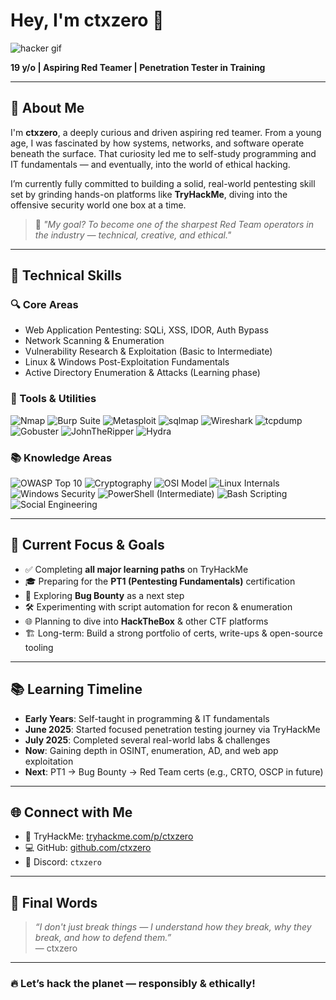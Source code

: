 # Hey, I'm ctxzero 👋

![hacker gif](https://media3.giphy.com/media/v1.Y2lkPTc5MGI3NjExMnM1aTVlaHY0a2tvZnl5OWdzam1mbzR4Z2FyOGw4YWg2Z3UxN2tkOCZlcD12MV9pbnRlcm5hbF9naWZfYnlfaWQmY3Q9Zw/kanka5wfr3BxGpLRQu/giphy.gif)

**19 y/o | Aspiring Red Teamer | Penetration Tester in Training**

---

## 🚀 About Me

I'm **ctxzero**, a deeply curious and driven aspiring red teamer. From a young age, I was fascinated by how systems, networks, and software operate beneath the surface. That curiosity led me to self-study programming and IT fundamentals — and eventually, into the world of ethical hacking.

I’m currently fully committed to building a solid, real-world pentesting skill set by grinding hands-on platforms like **TryHackMe**, diving into the offensive security world one box at a time.

> 🧠 *"My goal? To become one of the sharpest Red Team operators in the industry — technical, creative, and ethical."*

---

## 🧠 Technical Skills

### 🔍 Core Areas

- Web Application Pentesting: SQLi, XSS, IDOR, Auth Bypass
- Network Scanning & Enumeration
- Vulnerability Research & Exploitation (Basic to Intermediate)
- Linux & Windows Post-Exploitation Fundamentals
- Active Directory Enumeration & Attacks (Learning phase)

### 🧰 Tools & Utilities

![Nmap](https://img.shields.io/badge/Nmap-2F5D62?style=for-the-badge)
![Burp Suite](https://img.shields.io/badge/Burp_Suite-FF6B6B?style=for-the-badge)
![Metasploit](https://img.shields.io/badge/Metasploit-3C096C?style=for-the-badge)
![sqlmap](https://img.shields.io/badge/sqlmap-7B2CBF?style=for-the-badge)
![Wireshark](https://img.shields.io/badge/Wireshark-0078D7?style=for-the-badge)
![tcpdump](https://img.shields.io/badge/tcpdump-2C6E49?style=for-the-badge)
![Gobuster](https://img.shields.io/badge/Gobuster-006D77?style=for-the-badge)
![JohnTheRipper](https://img.shields.io/badge/John_The_Ripper-D72638?style=for-the-badge)
![Hydra](https://img.shields.io/badge/Hydra-4A4E69?style=for-the-badge)

### 📚 Knowledge Areas

![OWASP Top 10](https://img.shields.io/badge/OWASP_Top_10-FFC300?style=for-the-badge)
![Cryptography](https://img.shields.io/badge/Cryptography-5F0F40?style=for-the-badge)
![OSI Model](https://img.shields.io/badge/Networking_&_OSI_Layers-1982C4?style=for-the-badge)
![Linux Internals](https://img.shields.io/badge/Linux_Internals-14213D?style=for-the-badge)
![Windows Security](https://img.shields.io/badge/Windows_Security-0078D6?style=for-the-badge)
![PowerShell (Intermediate)](https://img.shields.io/badge/PowerShell-Medium-2E86AB?style=for-the-badge)
![Bash Scripting](https://img.shields.io/badge/Bash_Scripting-Medium-FF9F1C?style=for-the-badge)
![Social Engineering](https://img.shields.io/badge/Social_Engineering_(Ethical)-EA8C55?style=for-the-badge)

---

## 🎯 Current Focus & Goals

- ✅ Completing **all major learning paths** on TryHackMe  
- 🎓 Preparing for the **PT1 (Pentesting Fundamentals)** certification  
- 🐞 Exploring **Bug Bounty** as a next step  
- 🛠️ Experimenting with script automation for recon & enumeration  
- 🌐 Planning to dive into **HackTheBox** & other CTF platforms  
- 🏗 Long-term: Build a strong portfolio of certs, write-ups & open-source tooling

---

## 📚 Learning Timeline

- **Early Years**: Self-taught in programming & IT fundamentals  
- **June 2025**: Started focused penetration testing journey via TryHackMe  
- **July 2025**: Completed several real-world labs & challenges  
- **Now**: Gaining depth in OSINT, enumeration, AD, and web app exploitation  
- **Next**: PT1 → Bug Bounty → Red Team certs (e.g., CRTO, OSCP in future)

---

## 🌐 Connect with Me

- 🧠 TryHackMe: [tryhackme.com/p/ctxzero](https://tryhackme.com/p/ctxzero)  
- 💻 GitHub: [github.com/ctxzero](https://github.com/ctxzero)  
- 💬 Discord: `ctxzero`  

---

## 💬 Final Words

> *“I don't just break things — I understand how they break, why they break, and how to defend them.”*  
> — ctxzero

---

### 🔥 Let’s hack the planet — responsibly & ethically!
